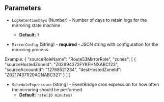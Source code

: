 ## Parameters

- `LogRetentionDays` (Number) - Number of days to retain logs for the mirroring state machine
  - **Default:** `7`

- `MirrorConfig` (String) - **required** - JSON string with configuration for the mirroring process.

Example:
  {
    "sourceRoleName": "Route53MirrorRole",
    "zones": [
      {
        "sourceHostedZoneId": "Z02694372FYKFHNXABC123",
        "sourceAccountId": "12768521234",
        "destHostedZoneId": "Z02174371I29AGNABC321"
      }
    ]
  }


- `ScheduleExpression` (String) - EventBridge cron expression for how often the mirroring should be performed
  - **Default:** `rate(10 minutes)`

